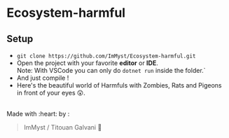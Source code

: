 # Ecosystem-harmful

## Setup

- `git clone https://github.com/ImMyst/Ecosystem-harmful.git`  
- Open the project with your favorite **editor** or **IDE**.  
Note: With VSCode you can only do `dotnet run` inside the folder.`
- And just compile !
- Here's the beautiful world of Harmfuls with Zombies, Rats and Pigeons in front of your eyes :astonished:.


<br>
Made with :heart: by :

> ImMyst / Titouan Galvani :metal: